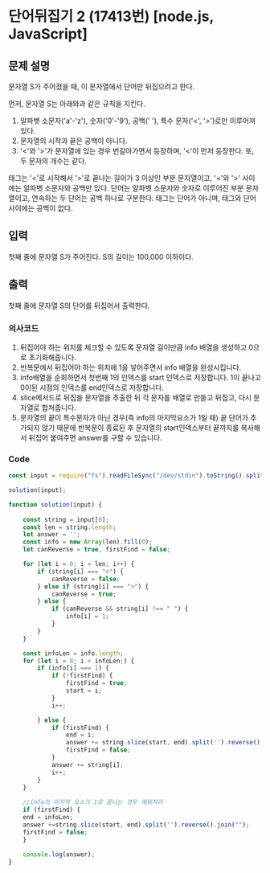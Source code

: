 # 단어뒤집기 2 (17413번) [node.js, JavaScript] 

## 문제 설명
문자열 S가 주어졌을 때, 이 문자열에서 단어만 뒤집으려고 한다.

먼저, 문자열 S는 아래와과 같은 규칙을 지킨다.

1. 알파벳 소문자('a'-'z'), 숫자('0'-'9'), 공백(' '), 특수 문자('<', '>')로만 이루어져 있다.
2. 문자열의 시작과 끝은 공백이 아니다.
3. '<'와 '>'가 문자열에 있는 경우 번갈아가면서 등장하며, '<'이 먼저 등장한다. 또, 두 문자의 개수는 같다.

태그는 '<'로 시작해서 '>'로 끝나는 길이가 3 이상인 부분 문자열이고, '<'와 '>' 사이에는 알파벳 소문자와 공백만 있다. 단어는 알파벳 소문자와 숫자로 이루어진 부분 문자열이고, 연속하는 두 단어는 공백 하나로 구분한다. 태그는 단어가 아니며, 태그와 단어 사이에는 공백이 없다.

## 입력
첫째 줄에 문자열 S가 주어진다. S의 길이는 100,000 이하이다.

## 출력
첫째 줄에 문자열 S의 단어를 뒤집어서 출력한다.

### 의사코드 
1. 뒤집어야 하는 위치를 체크할 수 있도록 문자열 길이만큼 info 배열을 생성하고 0으로 초기화해줍니다.
2. 반복문에서 뒤집어야 하는 위치에 1을 넣어주면서 info 배열을 완성시킵니다.
3. info배열을 순회하면서 첫번째 1의 인덱스를 start 인덱스로 저장합니다. 1이 끝나고 0이된 시점의 인덱스를 end인덱스로 저장합니다.
4. slice메서드로 뒤집을 문자열을 추출한 뒤 각 문자를 배열로 만들고 뒤집고, 다시 문자열로 합쳐줍니다.
5. 문자열의 끝이 특수문자가 아닌 경우(즉 info의 마지막요소가 1일 때) 끝 단어가 추가되지 않기 때문에 반복문이 종료된 후 문자열의 start인덱스부터 끝까지를 복사해서 뒤집어 붙여주면 answer를 구할 수 있습니다.

### Code
```js
const input = require("fs").readFileSync("/dev/stdin").toString().split("\n"); 

solution(input);

function solution(input) {
    
    const string = input[0];
    const len = string.length;
    let answer = '';
    const info = new Array(len).fill(0);
    let canReverse = true, firstFind = false;

    for (let i = 0; i < len; i++) {
        if (string[i] === "<") {
            canReverse = false;
        } else if (string[i] === ">") {
            canReverse = true;
        } else {
            if (canReverse && string[i] !== " ") {
                info[i] = 1;
            }
        }
    }

    const infoLen = info.length;
    for (let i = 0; i < infoLen;) {
        if (info[i] === 1) {
            if (!firstFind) {
                firstFind = true;
                start = i;
            }
            i++;

        } else {
            if (firstFind) {
                end = i;
                answer += string.slice(start, end).split('').reverse().join("");
                firstFind = false;
            }
            answer += string[i];
            i++;
        }
    }
    
    //info의 마지막 요소가 1로 끝나는 경우 예외처리
    if (firstFind) {
    end = infoLen;
    answer +=string.slice(start, end).split('').reverse().join("");
    firstFind = false;
    }
    
    console.log(answer);
}
```